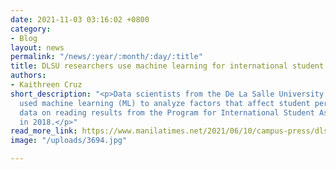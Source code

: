 ```yaml
---
date: 2021-11-03 03:16:02 +0800
category:
- Blog
layout: news
permalink: "/news/:year/:month/:day/:title"
title: DLSU researchers use machine learning for international student assessment
authors:
- Kaithreen Cruz
short_description: "<p>Data scientists from the De La Salle University (DLSU) have
  used machine learning (ML) to analyze factors that affect student performance using
  data on reading results from the Program for International Student Assessment (PISA)
  in 2018.</p>"
read_more_link: https://www.manilatimes.net/2021/06/10/campus-press/dlsu-researchers-use-machine-learning-for-international-student-assessment/1802616
image: "/uploads/3694.jpg"

---
```

